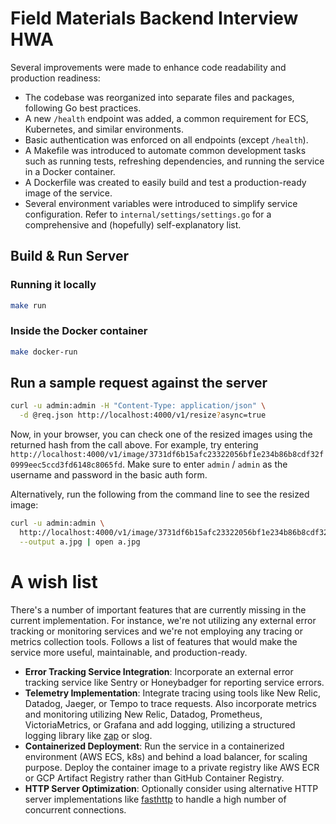 # Field Materials Backend Interview HWA

Several improvements were made to enhance code readability and production readiness:
- The codebase was reorganized into separate files and packages, following Go best practices.
- A new `/health` endpoint was added, a common requirement for ECS, Kubernetes, and similar environments.
- Basic authentication was enforced on all endpoints (except `/health`).
- A Makefile was introduced to automate common development tasks such as running tests, refreshing dependencies, and running the service in a Docker container.
- A Dockerfile was created to easily build and test a production-ready image of the service.
- Several environment variables were introduced to simplify service configuration. Refer to `internal/settings/settings.go` for a comprehensive and (hopefully) self-explanatory list.

## Build & Run Server

### Running it locally
```bash
make run
```

### Inside the Docker container
```bash
make docker-run
```

## Run a sample request against the server
```bash
curl -u admin:admin -H "Content-Type: application/json" \
  -d @req.json http://localhost:4000/v1/resize?async=true
```

Now, in your browser, you can check one of the resized images using the returned hash from the call above. For example, try entering `http://localhost:4000/v1/image/3731df6b15afc23322056bf1e234b86b8cdf32f0999eec5ccd3fd6148c8065fd`. Make sure to enter `admin` / `admin` as the username and password in the basic auth form.

Alternatively, run the following from the command line to see the resized image:
```bash
curl -u admin:admin \
  http://localhost:4000/v1/image/3731df6b15afc23322056bf1e234b86b8cdf32f0999eec5ccd3fd6148c8065fd \
  --output a.jpg | open a.jpg
```

# A wish list

There's a number of important features that are currently missing in the current implementation. For instance, we're not utilizing any external error tracking or monitoring services and we're not employing any tracing or metrics collection tools. Follows a list of features that would make the service more useful, maintainable, and production-ready.

- **Error Tracking Service Integration**: Incorporate an external error tracking service like Sentry or Honeybadger for reporting service errors.
- **Telemetry Implementation**: Integrate tracing using tools like New Relic, Datadog, Jaeger, or Tempo to trace requests. Also incorporate metrics and monitoring utilizing New Relic, Datadog, Prometheus, VictoriaMetrics, or Grafana and add logging, utilizing a structured logging library like [zap](https://github.com/uber-go/zap) or slog.
- **Containerized Deployment**: Run the service in a containerized environment (AWS ECS, k8s) and behind a load balancer, for scaling purpose. Deploy the container image to a private registry like AWS ECR or GCP Artifact Registry rather than GitHub Container Registry.
- **HTTP Server Optimization**: Optionally consider using alternative HTTP server implementations like [fasthttp](https://github.com/valyala/fasthttp) to handle a high number of concurrent connections.
